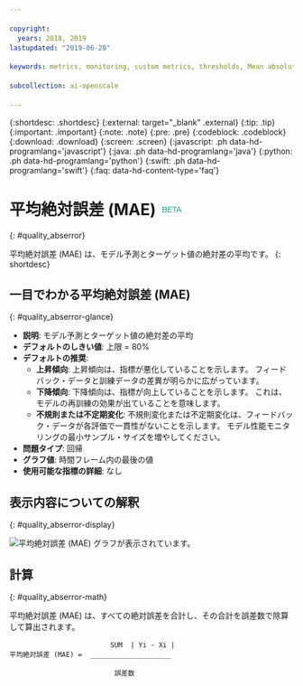 ```yaml
---

copyright:
  years: 2018, 2019
lastupdated: "2019-06-28"

keywords: metrics, monitoring, custom metrics, thresholds, Mean absolute error

subcollection: ai-openscale

---
```


{:shortdesc: .shortdesc}
{:external: target="_blank" .external}
{:tip: .tip}
{:important: .important}
{:note: .note}
{:pre: .pre}
{:codeblock: .codeblock}
{:download: .download}
{:screen: .screen}
{:javascript: .ph data-hd-programlang='javascript'}
{:java: .ph data-hd-programlang='java'}
{:python: .ph data-hd-programlang='python'}
{:swift: .ph data-hd-programlang='swift'}
{:faq: data-hd-content-type='faq'}

# 平均絶対誤差 (MAE) ![ベータ・タグ](images/beta.png)
{: #quality_abserror}

平均絶対誤差 (MAE) は、モデル予測とターゲット値の絶対差の平均です。
{: shortdesc}

## 一目でわかる平均絶対誤差 (MAE)
{: #quality_abserror-glance}

- **説明**: モデル予測とターゲット値の絶対差の平均
- **デフォルトのしきい値**: 上限 = 80%
- **デフォルトの推奨**:
   - **上昇傾向**: 上昇傾向は、指標が悪化していることを示します。 フィードバック・データと訓練データの差異が明らかに広がっています。
   - **下降傾向**: 下降傾向は、指標が向上していることを示します。 これは、モデルの再訓練の効果が出ていることを意味します。
   - **不規則または不定期変化**: 不規則変化または不定期変化は、フィードバック・データが各評価で一貫性がないことを示します。 モデル性能モニタリングの最小サンプル・サイズを増やしてください。
- **問題タイプ**: 回帰
- **グラフ値**: 時間フレーム内の最後の値
- **使用可能な指標の詳細**: なし

## 表示内容についての解釈
{: #quality_abserror-display}

![平均絶対誤差 (MAE) グラフが表示されています。](images/xxxx.png)

## 計算
{: #quality_abserror-math}

平均絶対誤差 (MAE) は、すべての絶対誤差を合計し、その合計を誤差数で除算して算出されます。

```
                         SUM  | Yi - Xi |
平均絶対誤差 (MAE) =  ____________________

                          誤差数
```

